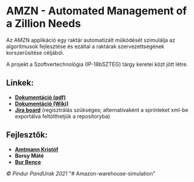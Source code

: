 # AMZN - Automated Management of a Zillion Needs

Az AMZN applikáció egy raktár automatizált működését szimulálja az algoritmusok fejlesztése és ezáltal a raktárak szervezettségének korszerűsítése céljából.

A projekt a Szoftvertechnológia (IP-18bSZTEG) tárgy keretei közt jött létre.

## Linkek:
* [**Dokumentáció (pdf)**](https://szofttech.inf.elte.hu/szt-ab-2020212/group-04/pindur-pandurak/-/blob/master/amzn_dokumentacio.pdf)
* [**Dokumentáció (Wiki)**](https://szofttech.inf.elte.hu/szt-ab-2020212/group-04/pindur-pandurak/-/wikis/home)
* [**Jira board**](https://pindurpandurak.atlassian.net/jira/software/projects/AMZN/boards/1/roadmap?shared=&atlOrigin=eyJpIjoiZTk3ZjA3YWY5NWVkNDI2YWI0ZTg5YmVkZDA0OTBhZmUiLCJwIjoiaiJ9) (regisztrálás szükséges; alternatívaként a sprinteket xml-be exportálva feltölthetjük a repositoryba)

## Fejlesztők:
* [**Amtmann Kristóf**](https://github.com/Anti20-creator)
* **Borsy Máté** 
* [**Bur Bence**](https://github.com/kleinerbur-elte)

*© Pindur PandUrak 2021*
"# Amazon-warehouse-simulation" 
